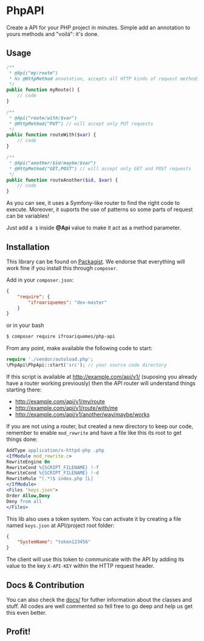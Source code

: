 # PhpAPI

Create a API for your PHP project in minutes. Simple add an annotation to yours methods and "voilá": it's done.

## Usage

```php
/**
 * @Api("my/route")
 * No @HttpMethod annotation, accepts all HTTP kinds of request methods
 */
public function myRoute() {
    // code
}

/**
 * @Api("route/with/$var")
 * @HttpMethod("PUT") // will accept only PUT requests
 */
public function routeWith($var) {
    // code
}

/**
 * @Api("another/$id/maybe/$var")
 * @HttpMethod("GET,POST") // will accept only GET and POST requests
 */
public function routeAnother($id, $var) {
    // code
}
```

As you can see, it uses a Symfony-like router to find the right code to execute. Moreover, it suports the use of patterns so some parts of request can be variables!

Just add a` $` inside **@Api** value to make it act as a method parameter.

## Installation

This library can be found on [Packagist](https://packagist.org/packages/ifroariquemes/php-api). We endorse that everything will work fine if you install this through `composer`.

Add in your `composer.json`:
```json
{
    "require": {
        "ifroariquemes": "dev-master"
    }
}
```
or in your bash
```sh
$ composer require ifroariquemes/php-api
```

From any point, make available the following code to start:

```php
require './vendor/autoload.php';
\PhpApi\PhpApi::start('src'); // your source code directory
```

If this script is available at http://example.com/api/v1/ (suposing you already have a router working previously) then the API router will understand things starting there:
- http://example.com/api/v1/my/route
- http://example.com/api/v1/route/with/me
- http://example.com/api/v1/another/way/maybe/works

If you are not using a router, but created a new directory to keep our code, remember to enable `mod_rewrite` and have a file like this its root to get things done:

```apache
AddType application/x-httpd-php .php
<IfModule mod_rewrite.c>
RewriteEngine On
RewriteCond %{SCRIPT_FILENAME} !-f
RewriteCond %{SCRIPT_FILENAME} !-d
RewriteRule ^(.*)$ index.php [L]
</IfModule>
<Files "keys.json">
Order Allow,Deny
Deny from all
</Files>
```

This lib also uses a token system. You can activate it by creating a file named `keys.json` at API/project root folder:

```json
{
    "SystemName": "token123456"
}
```

The client will use this token to communicate with the API by adding its value to the key `X-API-KEY` within the HTTP request header.

## Docs & Contribution
You can also check the [docs/](docs/) for futher information about the classes and stuff. All codes are well commented so fell free to go deep and help us get this even better.

## Profit!